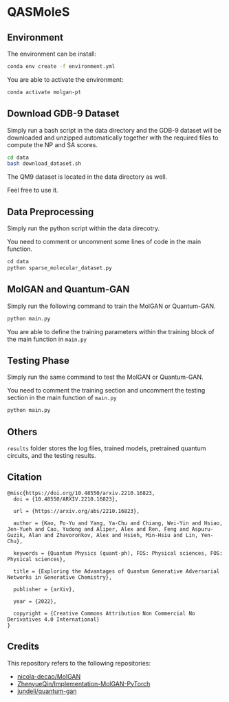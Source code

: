# QASMoleS

## Environment

The environment can be install:

```bash
conda env create -f environment.yml
```

You are able to activate the environment:

```bash
conda activate molgan-pt
```

## Download GDB-9 Dataset

Simply run a bash script in the data directory and the GDB-9 dataset will be downloaded and unzipped automatically together with the required files to compute the NP and SA scores.

```bash
cd data
bash download_dataset.sh
```

The QM9 dataset is located in the data directory as well.

Feel free to use it.

## Data Preprocessing

Simply run the python script within the data direcotry. 

You need to comment or uncomment some lines of code in the main function.

```python
cd data
python sparse_molecular_dataset.py
```

## MolGAN and Quantum-GAN

Simply run the following command to train the MolGAN or Quantum-GAN.

```python
python main.py
```

You are able to define the training parameters within the training block of the main function in `main.py`

## Testing Phase

Simply run the same command to test the MolGAN or Quantum-GAN. 

You need to comment the training section and uncomment the testing section in the main function of `main.py`

```python
python main.py
```

## Others

`results` folder stores the log files, trained models, pretrained quantum circuits, and the testing results.

## Citation

```
@misc{https://doi.org/10.48550/arxiv.2210.16823,
  doi = {10.48550/ARXIV.2210.16823},
  
  url = {https://arxiv.org/abs/2210.16823},
  
  author = {Kao, Po-Yu and Yang, Ya-Chu and Chiang, Wei-Yin and Hsiao, Jen-Yueh and Cao, Yudong and Aliper, Alex and Ren, Feng and Aspuru-Guzik, Alan and Zhavoronkov, Alex and Hsieh, Min-Hsiu and Lin, Yen-Chu},
  
  keywords = {Quantum Physics (quant-ph), FOS: Physical sciences, FOS: Physical sciences},
  
  title = {Exploring the Advantages of Quantum Generative Adversarial Networks in Generative Chemistry},
  
  publisher = {arXiv},
  
  year = {2022},
  
  copyright = {Creative Commons Attribution Non Commercial No Derivatives 4.0 International}
}
```

## Credits
This repository refers to the following repositories:
 - [nicola-decao/MolGAN](https://github.com/nicola-decao/MolGAN)
 - [ZhenyueQin/Implementation-MolGAN-PyTorch](https://github.com/ZhenyueQin/Implementation-MolGAN-PyTorch)
 - [jundeli/quantum-gan](https://github.com/jundeli/quantum-gan)

